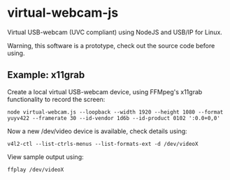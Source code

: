 # virtual-webcam-js
Virtual USB-webcam (UVC compliant) using NodeJS and USB/IP for Linux.

Warning, this software is a prototype, check out the source code before using.

## Example: x11grab

Create a local virtual USB-webcam device, using FFMpeg's x11grab functionality to record the screen:

    node virtual-webcam.js --loopback --width 1920 --height 1080 --format yuyv422 --framerate 30 --id-vendor 1d6b --id-product 0102 ':0.0+0,0'

Now a new /dev/video device is available, check details using:

    v4l2-ctl --list-ctrls-menus --list-formats-ext -d /dev/videoX

View sample output using:

    ffplay /dev/videoX
